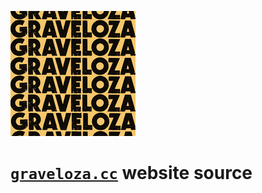 ![graveloza square logo](./images/square.png)

# [`graveloza.cc`](https://graveloza.cc/) website source


